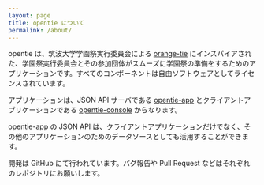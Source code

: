 ```yaml
---
layout: page
title: opentie について
permalink: /about/
---
```


opentie は、筑波大学学園祭実行委員会による [orange-tie](https://login.sohosai.tsukuba.ac.jp/) にインスパイアされた、学園祭実行委員会とその参加団体がスムーズに学園祭の準備をするためのアプリケーションです。すべてのコンポーネントは自由ソフトウェアとしてライセンスされています。

アプリケーションは、JSON API サーバである [opentie-app](https://github.com/opentie/opentie-app) とクライアントアプリケーションである [opentie-console](https://github.com/opentie/opentie-console) からなります。

opentie-app の JSON API は、クライアントアプリケーションだけでなく、その他のアプリケーションのためのデータソースとしても活用することができます。

開発は GitHub にて行われています。バグ報告や Pull Request などはそれぞれのレポジトリにお願いします。
